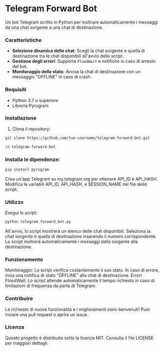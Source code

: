 # Telegram Forward Bot

Un bot Telegram scritto in Python per inoltrare automaticamente i messaggi da una chat sorgente a una chat di destinazione.

### Caratteristiche
- **Selezione dinamica delle chat**: Scegli la chat sorgente e quella di destinazione tra le chat disponibili all'avvio dello script.
- **Gestione degli errori**: Supporta `FloodWait` e notifiche in caso di arresto del bot.
- **Monitoraggio dello stato**: Avvisa la chat di destinazione con un messaggio "OFFLINE" in caso di crash.

### Requisiti
- Python 3.7 o superiore
- Libreria Pyrogram

### Installazione
1. Clona il repository:
```bash
git clone https://github.com/tuo-username/telegram-forward-bot.git

cd telegram-forward-bot
```

### Installa le dipendenze:
```bash
pip install pyrogram
```

Crea un'app Telegram su my.telegram.org per ottenere API_ID e API_HASH.
Modifica le variabili API_ID, API_HASH, e SESSION_NAME nel file dello script.

### Utilizzo
Esegui lo script:
```bash
python telegram_forward_bot.py
```

All'avvio, lo script mostrerà un elenco delle chat disponibili. Seleziona la chat sorgente e quella di destinazione inserendo il numero corrispondente.
Lo script inoltrerà automaticamente i messaggi dalla sorgente alla destinazione.

### Funzionamento
Monitoraggio: Lo script verifica costantemente il suo stato. In caso di errore, invia una notifica di stato "OFFLINE" alla chat di destinazione.
Errori FloodWait: Lo script attende automaticamente il tempo richiesto in caso di limitazioni di frequenza da parte di Telegram.

### Contribuire
Le richieste di nuove funzionalità e i miglioramenti sono benvenuti! Puoi inviare una pull request o aprire un issue.

### Licenza
Questo progetto è distribuito sotto la licenza MIT. Consulta il file LICENSE per maggiori dettagli.
